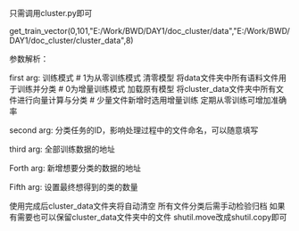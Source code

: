 只需调用cluster.py即可

get_train_vector(0,101,"E:/Work/BWD/DAY1/doc_cluster/data","E:/Work/BWD/DAY1/doc_cluster/cluster_data",8)

参数解析：  


   first arg:  训练模式
               # 1为从零训练模式   清零模型  将data文件夹中所有语料文件用于训练并分类
               # 0为增量训练模式   加载原有模型  将cluster_data文件夹中所有文件进行向量计算与分类
               # 少量文件新增时选用增量训练  定期从零训练可增加准确率
         
         
   second arg: 分类任务的ID，影响处理过程中的文件命名，可以随意填写
   
   
   third arg:  全部训练数据的地址
   
   
   Forth arg:  新增想要分类的数据的地址
   
   
   Fifth arg:  设置最终想得到的类的数量
    

使用完成后cluster_data文件夹将自动清空  所有文件分类后需手动检验归档
如果有需要也可以保留cluster_data文件夹中的文件  shutil.move改成shutil.copy即可
